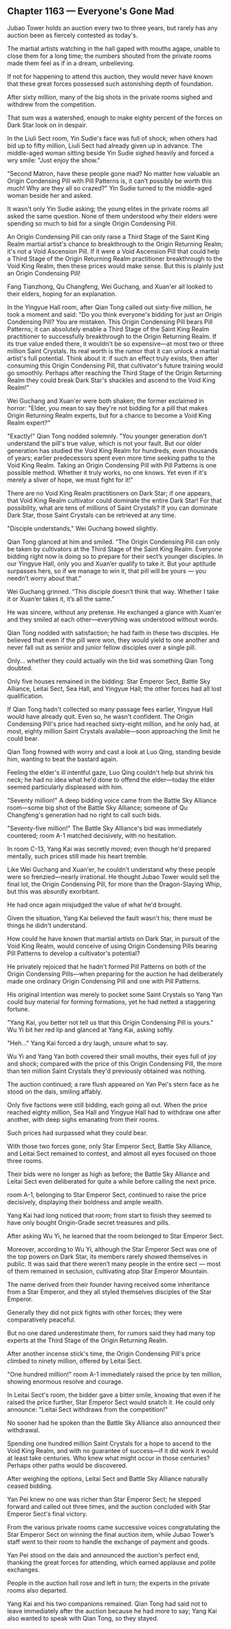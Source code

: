 ## Chapter 1163 — Everyone's Gone Mad

Jubao Tower holds an auction every two to three years, but rarely has any auction been as fiercely contested as today's.

The martial artists watching in the hall gaped with mouths agape, unable to close them for a long time; the numbers shouted from the private rooms made them feel as if in a dream, unbelieving.

If not for happening to attend this auction, they would never have known that these great forces possessed such astonishing depth of foundation.

After sixty million, many of the big shots in the private rooms sighed and withdrew from the competition.

That sum was a watershed, enough to make eighty percent of the forces on Dark Star look on in despair.

In the Liuli Sect room, Yin Sudie's face was full of shock; when others had bid up to fifty million, Liuli Sect had already given up in advance. The middle-aged woman sitting beside Yin Sudie sighed heavily and forced a wry smile: "Just enjoy the show."

“Second Matron, have these people gone mad? No matter how valuable an Origin Condensing Pill with Pill Patterns is, it can’t possibly be worth this much! Why are they all so crazed?” Yin Sudie turned to the middle-aged woman beside her and asked.

It wasn't only Yin Sudie asking; the young elites in the private rooms all asked the same question. None of them understood why their elders were spending so much to bid for a single Origin Condensing Pill.

An Origin Condensing Pill can only raise a Third Stage of the Saint King Realm martial artist's chance to breakthrough to the Origin Returning Realm; it's not a Void Ascension Pill. If it were a Void Ascension Pill that could help a Third Stage of the Origin Returning Realm practitioner breakthrough to the Void King Realm, then these prices would make sense. But this is plainly just an Origin Condensing Pill!

Fang Tianzhong, Qu Changfeng, Wei Guchang, and Xuan'er all looked to their elders, hoping for an explanation.

In the Yingyue Hall room, after Qian Tong called out sixty-five million, he took a moment and said: "Do you think everyone's bidding for just an Origin Condensing Pill? You are mistaken. This Origin Condensing Pill bears Pill Patterns; it can absolutely enable a Third Stage of the Saint King Realm practitioner to successfully breakthrough to the Origin Returning Realm. If its true value ended there, it wouldn't be so expensive—at most two or three million Saint Crystals. Its real worth is the rumor that it can unlock a martial artist's full potential. Think about it: if such an effect truly exists, then after consuming this Origin Condensing Pill, that cultivator's future training would go smoothly. Perhaps after reaching the Third Stage of the Origin Returning Realm they could break Dark Star's shackles and ascend to the Void King Realm!"

Wei Guchang and Xuan'er were both shaken; the former exclaimed in horror: "Elder, you mean to say they're not bidding for a pill that makes Origin Returning Realm experts, but for a chance to become a Void King Realm expert?"

"Exactly!" Qian Tong nodded solemnly. "You younger generation don't understand the pill's true value, which is not your fault. But our older generation has studied the Void King Realm for hundreds, even thousands of years; earlier predecessors spent even more time seeking paths to the Void King Realm. Taking an Origin Condensing Pill with Pill Patterns is one possible method. Whether it truly works, no one knows. Yet even if it's merely a sliver of hope, we must fight for it!"

There are no Void King Realm practitioners on Dark Star; if one appears, that Void King Realm cultivator could dominate the entire Dark Star! For that possibility, what are tens of millions of Saint Crystals? If you can dominate Dark Star, those Saint Crystals can be retrieved at any time.

"Disciple understands," Wei Guchang bowed slightly.

Qian Tong glanced at him and smiled. “The Origin Condensing Pill can only be taken by cultivators at the Third Stage of the Saint King Realm. Everyone bidding right now is doing so to prepare for their sect’s younger disciples. In our Yingyue Hall, only you and Xuan’er qualify to take it. But your aptitude surpasses hers, so if we manage to win it, that pill will be yours — you needn’t worry about that.”

Wei Guchang grinned. “This disciple doesn’t think that way. Whether I take it or Xuan’er takes it, it’s all the same.”

He was sincere, without any pretense. He exchanged a glance with Xuan'er and they smiled at each other—everything was understood without words.

Qian Tong nodded with satisfaction; he had faith in these two disciples. He believed that even if the pill were won, they would yield to one another and never fall out as senior and junior fellow disciples over a single pill.

Only... whether they could actually win the bid was something Qian Tong doubted.

Only five houses remained in the bidding: Star Emperor Sect, Battle Sky Alliance, Leitai Sect, Sea Hall, and Yingyue Hall; the other forces had all lost qualification.

If Qian Tong hadn't collected so many passage fees earlier, Yingyue Hall would have already quit. Even so, he wasn't confident. The Origin Condensing Pill's price had reached sixty-eight million, and he only had, at most, eighty million Saint Crystals available—soon approaching the limit he could bear.

Qian Tong frowned with worry and cast a look at Luo Qing, standing beside him, wanting to beat the bastard again.

Feeling the elder's ill intentful gaze, Luo Qing couldn't help but shrink his neck; he had no idea what he'd done to offend the elder—today the elder seemed particularly displeased with him.

"Seventy million!" A deep bidding voice came from the Battle Sky Alliance room—some big shot of the Battle Sky Alliance; someone of Qu Changfeng's generation had no right to call such bids.

"Seventy-five million!" The Battle Sky Alliance's bid was immediately countered; room A-1 matched decisively, with no hesitation.

In room C-13, Yang Kai was secretly moved; even though he'd prepared mentally, such prices still made his heart tremble.

Like Wei Guchang and Xuan'er, he couldn't understand why these people were so frenzied—nearly irrational. He thought Jubao Tower would sell the final lot, the Origin Condensing Pill, for more than the Dragon-Slaying Whip, but this was absurdly exorbitant.

He had once again misjudged the value of what he'd brought.

Given the situation, Yang Kai believed the fault wasn't his; there must be things he didn't understand.

How could he have known that martial artists on Dark Star, in pursuit of the Void King Realm, would conceive of using Origin Condensing Pills bearing Pill Patterns to develop a cultivator's potential?

He privately rejoiced that he hadn't formed Pill Patterns on both of the Origin Condensing Pills—when preparing for the auction he had deliberately made one ordinary Origin Condensing Pill and one with Pill Patterns.

His original intention was merely to pocket some Saint Crystals so Yang Yan could buy material for forming formations, yet he had netted a staggering fortune.

"Yang Kai, you better not tell us that this Origin Condensing Pill is yours." Wu Yi bit her red lip and glanced at Yang Kai, asking softly.

"Heh..." Yang Kai forced a dry laugh, unsure what to say.

Wu Yi and Yang Yan both covered their small mouths, their eyes full of joy and shock; compared with the price of this Origin Condensing Pill, the more than ten million Saint Crystals they'd previously obtained was nothing.

The auction continued; a rare flush appeared on Yan Pei's stern face as he stood on the dais, smiling affably.

Only five factions were still bidding, each going all out. When the price reached eighty million, Sea Hall and Yingyue Hall had to withdraw one after another, with deep sighs emanating from their rooms.

Such prices had surpassed what they could bear.

With those two forces gone, only Star Emperor Sect, Battle Sky Alliance, and Leitai Sect remained to contest, and almost all eyes focused on those three rooms.

Their bids were no longer as high as before; the Battle Sky Alliance and Leitai Sect even deliberated for quite a while before calling the next price.

room A-1, belonging to Star Emperor Sect, continued to raise the price decisively, displaying their boldness and ample wealth.

Yang Kai had long noticed that room; from start to finish they seemed to have only bought Origin-Grade secret treasures and pills.

After asking Wu Yi, he learned that the room belonged to Star Emperor Sect.

Moreover, according to Wu Yi, although the Star Emperor Sect was one of the top powers on Dark Star, its members rarely showed themselves in public. It was said that there weren’t many people in the entire sect — most of them remained in seclusion, cultivating atop Star Emperor Mountain.

The name derived from their founder having received some inheritance from a Star Emperor, and they all styled themselves disciples of the Star Emperor.

Generally they did not pick fights with other forces; they were comparatively peaceful.

But no one dared underestimate them, for rumors said they had many top experts at the Third Stage of the Origin Returning Realm.

After another incense stick's time, the Origin Condensing Pill's price climbed to ninety million, offered by Leitai Sect.

"One hundred million!" room A-1 immediately raised the price by ten million, showing enormous resolve and courage.

In Leitai Sect's room, the bidder gave a bitter smile, knowing that even if he raised the price further, Star Emperor Sect would snatch it. He could only announce: "Leitai Sect withdraws from the competition!"

No sooner had he spoken than the Battle Sky Alliance also announced their withdrawal.

Spending one hundred million Saint Crystals for a hope to ascend to the Void King Realm, and with no guarantee of success—if it did work it would at least take centuries. Who knew what might occur in those centuries? Perhaps other paths would be discovered.

After weighing the options, Leitai Sect and Battle Sky Alliance naturally ceased bidding.

Yan Pei knew no one was richer than Star Emperor Sect; he stepped forward and called out three times, and the auction concluded with Star Emperor Sect's final victory.

From the various private rooms came successive voices congratulating the Star Emperor Sect on winning the final auction item, while Jubao Tower’s staff went to their room to handle the exchange of payment and goods.

Yan Pei stood on the dais and announced the auction's perfect end, thanking the great forces for attending, which earned applause and polite exchanges.

People in the auction hall rose and left in turn; the experts in the private rooms also departed.

Yang Kai and his two companions remained. Qian Tong had said not to leave immediately after the auction because he had more to say; Yang Kai also wanted to speak with Qian Tong, so they stayed.